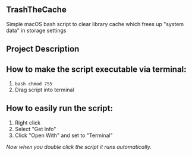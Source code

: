 ## TrashTheCache
 Simple macOS bash script to clear library cache which frees up "system data" in storage settings
 
## Project Description

## How to make the script executable via terminal:

1. `bash chmod 755 `
2. Drag script into terminal

## How to easily run the script:

1. Right click
2. Select "Get Info"
3. Click "Open With" and set to "Terminal"

<em>Now when you double click the script it runs automatically.</em>
